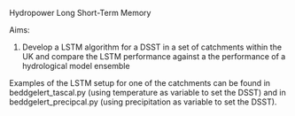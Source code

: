 Hydropower Long Short-Term Memory

Aims:
1) Develop a LSTM algorithm for a DSST in a set of catchments within the UK and compare the LSTM performance against a the performance of a hydrological model ensemble


Examples of the LSTM setup for one of the catchments can be found in beddgelert_tascal.py (using temperature as variable to set the DSST) and in beddgelert_precipcal.py (using precipitation as variable to set the DSST).
